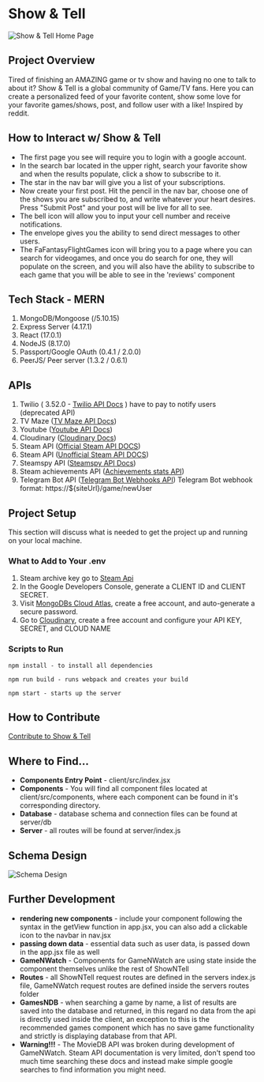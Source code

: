 # Show & Tell

![Show & Tell Home Page](homePage.png)

## Project Overview

Tired of finishing an AMAZING game or tv show and having no one to talk to about it? Show & Tell is a global community of Game/TV fans. Here you can create a personalized feed of your favorite content, show some love for your favorite games/shows, post, and follow user
with a like! Inspired by reddit.

## How to Interact w/ Show & Tell

- The first page you see will require you to login with a google account.
- In the search bar located in the upper right, search your favorite show and when the results populate, click a show to subscribe to it.
- The star in the nav bar will give you a list of your subscriptions.
- Now create your first post. Hit the pencil in the nav bar, choose one of the shows you are subscribed to, and write whatever your heart desires. Press "Submit Post" and your post will be live for all to see.
- The bell icon will allow you to input your cell number and receive notifications.
- The envelope gives you the ability to send direct messages to other users.
- The FaFantasyFlightGames icon will bring you to a page where you can search for  videogames, and once you do search for one, they will populate on the screen, and you will also have the ability to subscribe to each game that you will be able to see in the 'reviews' component 

## Tech Stack - MERN

1. MongoDB/Mongoose (/5.10.15)
2. Express Server (4.17.1)
3. React (17.0.1)
4. NodeJS (8.17.0)
5. Passport/Google OAuth (0.4.1 / 2.0.0)
6. PeerJS/ Peer server (1.3.2 / 0.6.1)

## APIs

1. Twilio ( 3.52.0 - [Twilio API Docs](https://www.twilio.com/docs/api) ) have to pay to notify users (deprecated API)
2. TV Maze ([TV Maze API Docs](https://www.tvmaze.com/api))
3. Youtube ([Youtube API Docs](https://developers.google.com/youtube/v3))
4. Cloudinary ([Cloudinary Docs](https://cloudinary.com/documentation/image_video_and_file_upload))
5. Steam API ([Official Steam API DOCS](https://steamcommunity.com/dev))
6. Steam API ([Unofficial Steam API DOCS](https://wiki.teamfortress.com/wiki/User:RJackson/StorefrontAPI))
7. Steamspy API ([Steamspy API Docs](https://steamspy.com/api.php))
8. Steam achievements API ([Achievements stats API](https://www.achievementstats.com/index.php?action=api))
9. Telegram Bot API ([Telegram Bot Webhooks API](https://core.telegram.org/bots/api#setwebhook)) Telegram Bot webhook format: https://${siteUrl}/game/newUser

## Project Setup

This section will discuss what is needed to get the project up and running on your local machine.

### What to Add to Your .env

1. Steam archive key go to [Steam Api]() 
2. In the Google Developers Console, generate a CLIENT ID and CLIENT SECRET.
3. Visit [MongoDBs Cloud Atlas](https://www.mongodb.com/cloud/atlas), create a free account, and auto-generate a secure password.
4. Go to [Cloudinary](https://cloudinary.com/), create a free account and configure your API KEY, SECRET, and CLOUD NAME

### Scripts to Run

```
npm install - to install all dependencies
```

```
npm run build - runs webpack and creates your build
```

```
npm start - starts up the server
```

## How to Contribute

[Contribute to Show & Tell](/CONTRIBUTING.md)

## Where to Find...

- **Components Entry Point** - client/src/index.jsx
- **Components** - You will find all component files located at client/src/components, where each component can be found in it's corresponding directory.
- **Database** - database schema and connection files can be found at server/db
- **Server** - all routes will be found at server/index.js

## Schema Design

![Schema Design](Schema.png)

## Further Development

- **rendering new components** - include your component following the syntax in the getView function in app.jsx, you can also add a clickable icon to the navbar in nav.jsx
- **passing down data** - essential data such as user data, is passed down in the app.jsx file as well
- **GameNWatch** - Components for GameNWatch are using state inside the component themselves unlike the rest of ShowNTell
- **Routes** - all ShowNTell request routes are defined in the servers index.js file, GameNWatch request routes are defined inside the servers routes folder
- **GamesNDB** - when searching a game by name, a list of results are saved into the database and returned, in this regard no data from the api is directly used inside the client, 
an exception to this is the recommended games component which has no save game functionality and strictly is displaying database from that API.
- **Warning!!!** - The MovieDB API was broken during development of GameNWatch. Steam API documentation is very limited, don't spend too much time searching these docs and instead make simple google searches to find information you might need.
